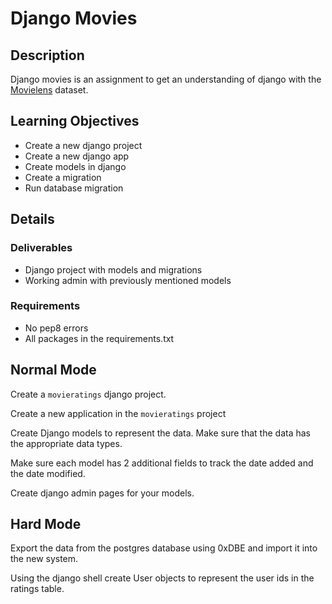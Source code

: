 # Django Movies

## Description

Django movies is an assignment to get an understanding of django with the 
[Movielens](http://grouplens.org/datasets/movielens/) dataset.

## Learning Objectives
* Create a new django project
* Create a new django app
* Create models in django
* Create a migration
* Run database migration

## Details

### Deliverables
* Django project with models and migrations
* Working admin with previously mentioned models

### Requirements
* No pep8 errors
* All packages in the requirements.txt

## Normal Mode
Create a `movieratings` django project. 

Create a new application in the `movieratings` project

Create Django models to represent the data.  Make sure that the data has the 
appropriate data types.

Make sure each model has 2 additional fields to track the date added and the
date modified.

Create django admin pages for your models.

## Hard Mode
Export the data from the postgres database using 0xDBE and import it into the
new system.

Using the django shell create User objects to represent the user ids in the 
ratings table. 